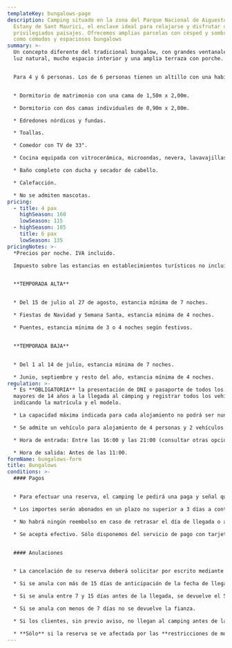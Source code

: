 ```yaml
---
templateKey: bungalows-page
description: Camping situado en la zona del Parque Nacional de Aiguestortes i
  Estany de Sant Maurici, el enclave ideal para relajarse y disfrutar de
  privilegiados paisajes. Ofrecemos amplias parcelas con césped y sombra, así
  como cómodos y espaciosos bungalows
summary: >-
  Un concepto diferente del tradicional bungalow, con grandes ventanales, buena
  luz natural, mucho espacio interior y una amplia terraza con porche.


  Para 4 y 6 personas. Los de 6 personas tienen un altillo con una habitación más.


  * Dormitorio de matrimonio con una cama de 1,50m x 2,00m.

  * Dormitorio con dos camas individuales de 0,90m x 2,00m.

  * Edredones nórdicos y fundas.

  * Toallas.

  * Comedor con TV de 33".

  * Cocina equipada con vitrocerámica, microondas, nevera, lavavajillas, cafetera Nespreso, tostadora, exprimidor, batidora, menaje y vajilla.

  * Baño completo con ducha y secador de cabello.

  * Calefacción.

  * No se admiten mascotas.
pricing:
  - title: 4 pax
    highSeason: 160
    lowSeason: 115
  - highSeason: 185
    title: 6 pax
    lowSeason: 135
pricingNotes: >-
  *Precios por noche. IVA incluido.

  Impuesto sobre las estancias en establecimientos turísticos no incluido: 0,66 €. Tarifa por persona (+16 años) y día, con un máximo de 7 días.*


  **TEMPORADA ALTA**


  * Del 15 de julio al 27 de agosto, estancia mínima de 7 noches.

  * Fiestas de Navidad y Semana Santa, estancia mínima de 4 noches. 

  * Puentes, estancia mínima de 3 o 4 noches según festivos.


  **TEMPORADA BAJA**


  * Del 1 al 14 de julio, estancia mínima de 7 noches.

  * Junio, septiembre y resto del año, estancia mínima de 4 noches.
regulation: >-
  * Es **OBLIGATORIA** la presentación de DNI o pasaporte de todos los ocupantes
  mayores de 14 años a la llegada al cámping y registrar todos los vehículos,
  indicando la matrícula y el modelo.

  * La capacidad máxima indicada para cada alojamiento no podrá ser nunca superada sin autorización.

  * Se admite un vehículo para alojamiento de 4 personas y 2 vehículos para alojamiento de 6 personas incluidos en el precio. Todo vehículo suplementario deberá ser registrado y abonado según tarifa en vigor.

  * Hora de entrada: Entre las 16:00 y las 21:00 (consultar otras opciones).

  * Hora de salida: Antes de las 11:00.
formName: bungalows-form
title: Bungalows
conditions: >-
  #### Pagos


  * Para efectuar una reserva, el camping le pedirá una paga y señal que, dependiendo de la temporada, puede llegar a ser del 40% sobre el total de la estancia.

  * Los importes serán abonados en un plazo no superior a 3 días a contar de la fecha de la solicitud y se realizarán mediante transferencia a la cuenta que se comunicará en el momento de formalizar la reserva. La cantidad restante se liquidará a la llegada al cámping.

  * No habrá ningún reembolso en caso de retrasar el día de llegada o anticipar el día de salida.

  * Se acepta efectivo. Sólo disponemos del servicio de pago con tarjeta durante los meses de Julio y Agosto. Existe también la posibilidad de realizar una transferencia bancaria.


  #### Anulaciones


  * La cancelación de su reserva deberá solicitar por escrito mediante correo electrónico a *[info@campinglamola.com](mailto:info@campinglamola.com)*

  * Si se anula con más de 15 días de anticipación de la fecha de llegada, se devuelve el 90% de la fianza.

  * Si se anula entre 7 y 15 días antes de la llegada, se devuelve el 50% de la fianza.

  * Si se anula con menos de 7 días no se devuelve la fianza.

  * Si los clientes, sin previo aviso, no llegan al camping antes de las 21.00h. del día de llegada, se entenderá cancelada la reserva.

  * **Sólo** si la reserva se ve afectada por las **restricciones de movilidad impuestas por el Gobierno** en relación al Covid-19, se reembolsará el 100% del depósito entregado. Por otros motivos se aplicarán nuestras Condiciones Generales de anulación.
---
```

